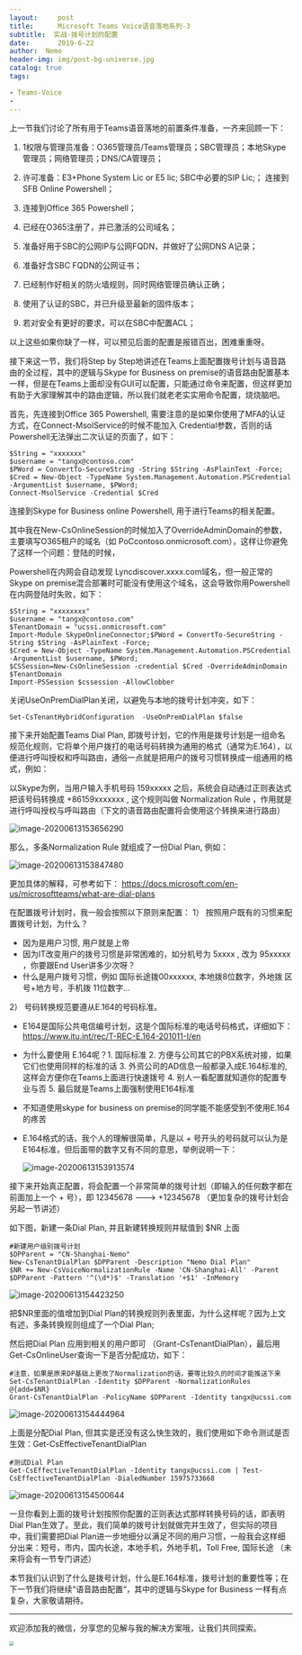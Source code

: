 ```yaml
---
layout:     post
title:      Microsoft Teams Voice语音落地系列-3 
subtitle:  实战-拨号计划的配置
date:       2019-6-22
author:  Nemo
header-img: img/post-bg-universe.jpg
catalog: true
tags:

- Teams-Voice
- 
---
```




上一节我们讨论了所有用于Teams语音落地的前置条件准备，一齐来回顾一下：

1. 1权限与管理员准备：O365管理员/Teams管理员；SBC管理员；本地Skype管理员；网络管理员；DNS/CA管理员；

2. 许可准备：E3+Phone System Lic or E5 lic; SBC中必要的SIP Lic;；
   连接到SFB Online Powershell；

3. 连接到Office 365 Powershell；

4. 已经在O365注册了，并已激活的公司域名；

5. 准备好用于SBC的公网IP与公网FQDN，并做好了公网DNS A记录；

6. 准备好含SBC FQDN的公网证书；

7. 已经制作好相关的防火墙规则，同时网络管理员确认正确；

8. 使用了认证的SBC，并已升级至最新的固件版本；

9. 若对安全有更好的要求，可以在SBC中配置ACL；

以上这些如果你缺了一样，可以预见后面的配置是报错百出，困难重重呀。

接下来这一节，我们将Step by Step地讲述在Teams上面配置拨号计划与语音路由的全过程，其中的逻辑与Skype for Business on premise的语音路由配置基本一样，但是在Teams上面却没有GUI可以配置，只能通过命令来配置，但这样更加有助于大家理解其中的路由逻辑，所以我们就老老实实用命令配置，烧烧脑吧。

首先，先连接到Office 365 Powershell, 需要注意的是如果你使用了MFA的认证方式，在Connect-MsolService的时候不能加入 Credential参数，否则的话Powershell无法弹出二次认证的页面了，如下：

```
$String = "xxxxxxx"
$username = "tangx@contoso.com"
$PWord = ConvertTo-SecureString -String $String -AsPlainText -Force;
$Cred = New-Object -TypeName System.Management.Automation.PSCredential -ArgumentList $username, $PWord;
Connect-MsolService -Credential $Cred
```
连接到Skype for Business online Powershell, 用于进行Teams的相关配置。

其中我在New-CsOnlineSession的时候加入了OverrideAdminDomain的参数，主要填写O365租户的域名（如 PoCcontoso.onmicrosoft.com），这样让你避免了这样一个问题：登陆的时候，

Powershell在内网会自动发现 Lyncdiscover.xxxx.com域名，但一般正常的Skype on premise混合部署时可能没有使用这个域名，这会导致你用Powershell在内网登陆时失败，如下：

```
$String = "xxxxxxxx"
$username = "tangx@contoso.com"
$TenantDomain = "ucssi.onmicrosoft.com"
Import-Module SkypeOnlineConnector;$PWord = ConvertTo-SecureString -String $String -AsPlainText -Force;
$Cred = New-Object -TypeName System.Management.Automation.PSCredential -ArgumentList $username, $PWord;
$CSSession=New-CsOnlineSession -credential $Cred -OverrideAdminDomain $TenantDomain
Import-PSSession $cssession -AllowClobber
```
关闭UseOnPremDialPlan关闭，以避免与本地的拨号计划冲突，如下：
```
Set-CsTenantHybridConfiguration  -UseOnPremDialPlan $false
```

接下来开始配置Teams Dial Plan, 即拨号计划，它的作用是拨号计划是一组命名规范化规则，它将单个用户拨打的电话号码转换为通用的格式（通常为E.164），以便进行呼叫授权和呼叫路由，通俗一点就是把用户的拨号习惯转换成一组通用的格式，例如：

以Skype为例，当用户输入手机号码 159xxxxx 之后，系统会自动通过正则表达式把该号码转换成 +86159xxxxxxx , 这个规则叫做 Normalization Rule ，作用就是进行呼叫授权与呼叫路由（下文的语音路由配置将会使用这个转换来进行路由）

![image-20200613153656290](https://cdn.jsdelivr.net/gh/tangx007/tangx007.github.io/img/image-20200613153656290.png)

那么，多条Normalization Rule 就组成了一份Dial Plan, 例如：

![image-20200613153847480](https://cdn.jsdelivr.net/gh/tangx007/tangx007.github.io/img/image-20200613153847480.png) 

更加具体的解释，可参考如下：
https://docs.microsoft.com/en-us/microsoftteams/what-are-dial-plans

在配置拨号计划时，我一般会按照以下原则来配置：
1）	按照用户既有的习惯来配置拨号计划，为什么？
-	因为是用户习惯, 用户就是上帝
-	因为IT改变用户的拨号习惯是非常困难的，如分机号为 5xxxx , 改为 95xxxxx ，你要跟End User讲多少次呀？
-	什么是用户拨号习惯，例如 国际长途拨00xxxxxx, 本地拨8位数字，外地拨 区号+地方号，手机拨 11位数字…

2）	号码转换规范要遵从E.164的号码标准。
- E164是国际公共电信编号计划，这是个国际标准的电话号码格式，详细如下：
  https://www.itu.int/rec/T-REC-E.164-201011-I/en

- 为什么要使用 E.164呢？1. 国际标准 2. 方便与公司其它的PBX系统对接，如果它们也使用同样的标准的话 3. 外资公司的AD信息一般都录入成E.164标准的, 这样会方便你在Teams上面进行快速拨号 4. 别人一看配置就知道你的配置专业与否 5. 最后就是Teams上面强制使用E164标准

- 不知道使用skype for business on premise的同学能不能感受到不使用E.164的疼苦

- E.164格式的话，我个人的理解很简单，凡是以 + 号开头的号码就可以认为是 E164标准，但后面带的数字又有不同的意思，举例说明一下：

  ![image-20200613153913574](https://cdn.jsdelivr.net/gh/tangx007/tangx007.github.io/img/image-20200613153913574.png)


接下来开始真正配置，将会配置一个非常简单的拨号计划（即输入的任何数字都在前面加上一个 + 号），即 12345678 ---> +12345678 （更加复杂的拨号计划会另起一节讲述）

如下图，新建一条Dial Plan, 并且新建转换规则并赋值到 $NR 上面
```
#新建用户级别拨号计划
$DPParent = "CN-Shanghai-Nemo"
New-CsTenantDialPlan $DPParent -Description "Nemo Dial Plan"
$NR += New-CsVoiceNormalizationRule -Name 'CN-Shanghai-All' -Parent $DPParent -Pattern '^(\d*)$' -Translation '+$1' -InMemory
```

 ![image-20200613154423250](https://cdn.jsdelivr.net/gh/tangx007/tangx007.github.io/img/image-20200613154423250.png)

把$NR里面的值增加到Dial Plan的转换规则列表里面，为什么这样呢？因为上文有述，多条转换规则组成了一个Dial Plan; 

然后把Dial Plan 应用到相关的用户即可 （Grant-CsTenantDialPlan），最后用Get-CsOnlineUser查询一下是否分配成功，如下：

```
#注意，如果是原来DP基础上更改了Normalization的话，要等比较久的时间才能推送下来
Set-CsTenantDialPlan -Identity $DPParent -NormalizationRules @{add=$NR}
Grant-CsTenantDialPlan -PolicyName $DPParent -Identity tangx@ucssi.com
```

![image-20200613154444964](https://cdn.jsdelivr.net/gh/tangx007/tangx007.github.io/img/image-20200613154444964.png)

上面是分配Dial Plan, 但其实是还没有这么快生效的，我们使用如下命令测试是否生效：Get-CsEffectiveTenantDialPlan

```
#测试Dial Plan
Get-CsEffectiveTenantDialPlan -Identity tangx@ucssi.com | Test-CsEffectiveTenantDialPlan -DialedNumber 15975733668   
```
![image-20200613154500644](C:\Users\Nemo\AppData\Roaming\Typora\typora-user-images\image-20200613154500644.png)

一旦你看到上面的拨号计划按照你配置的正则表达式那样转换号码的话，即表明Dial Plan生效了。至此，我们简单的拨号计划就做完并生效了，但实际的项目中，我们需要把Dial Plan进一步地细分以满足不同的用户习惯，一般我会这样细分出来：短号，市内，国内长途，本地手机，外地手机，Toll Free, 国际长途 （未来将会有一节专门讲述）

本节我们认识到了什么是拨号计划，什么是E.164标准，拨号计划的重要性等；在下一节我们将继续“语音路由配置“，其中的逻辑与Skype for Business 一样有点复杂，大家敬请期待。

------

欢迎添加我的微信，分享您的见解与我的解决方案哦，让我们共同探索。

<img src="https://cdn.jsdelivr.net/gh/tangx007/tangx007.github.io/img/nemo-qrcode.jpg" style="zoom:50%;" />